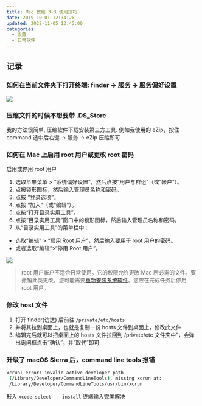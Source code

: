 ```yaml
---
title: Mac 教程 3-3 使用技巧
date: 2019-10-01 12:34:26
updated: 2022-11-05 13:45:00
categories:
  - 收藏
  - 日常软件
---
```


## 记录

### 如何在当前文件夹下打开终端:  finder -> 服务 -> 服务偏好设置

![](https://upload-images.jianshu.io/upload_images/1662509-bd2e4f32af695326.png?imageMogr2/auto-orient/strip%7CimageView2/2/w/1240)

### 压缩文件的时候不想要带 .DS_Store

我的方法很简单, 压缩软件下载安装第三方工具. 例如我使用的 eZip，按住 command 选中后右键 -> 服务 -> eZip 压缩即可

### 如何在 Mac 上启用 root 用户或更改 root 密码

启用或停用 root 用户

1. 选取苹果菜单 > “系统偏好设置”，然后点按“用户与群组”（或“帐户”）。
2. 点按锁形图标，然后输入管理员名称和密码。
3. 点按 “登录选项”。
4. 点按 “加入”（或“编辑”）。
5. 点按“打开目录实用工具”。
6. 点按“目录实用工具”窗口中的锁形图标，然后输入管理员名称和密码。
7. 从“目录实用工具”的菜单栏中：

* 选取“编辑” > “启用 Root 用户”，然后输入要用于 root 用户的密码。
* 或者选取“编辑”>“停用 Root 用户”。

<!-- more -->

![](https://upload-images.jianshu.io/upload_images/1662509-fe39046c1543ff67.png?imageMogr2/auto-orient/strip%7CimageView2/2/w/1240)

> root 用户帐户不适合日常使用。它的权限允许更改 Mac 所必需的文件。要撤销此类更改，您可能需要[重新安装系统软件](https://support.apple.com/zh-cn/HT204904)。您应在完成任务后停用 root 用户。

### 修改 host 文件

1. 打开 finder(访达) 后前往 `/private/etc/hosts`
2. 并将其拉到桌面上，也就是复制一份 hosts 文件到桌面上，修改此文件
3. 编辑完后就可以把桌面上的 hosts 文件拉回到 /private/etc 文件夹中”，会弹出询问框点击“确认”，并“取代”即可

### 升级了 macOS Sierra 后，command line tools 报错

```sh
xcrun: error: invalid active developer path
 (/Library/Developer/CommandLineTools), missing xcrun at:
 /Library/Developer/CommandLineTools/usr/bin/xcrun
```

敲入 `xcode-select  --install` 终端输入完美解决
